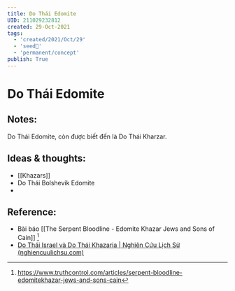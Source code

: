```yaml
---
title: Do Thái Edomite
UID: 211029232812
created: 29-Oct-2021
tags:
  - 'created/2021/Oct/29'
  - 'seed🥜'
  - 'permanent/concept'
publish: True
---
```

# Do Thái Edomite

## Notes:
Do Thái Edomite, còn được biết đến là Do Thái Kharzar.

## Ideas & thoughts:
- [[Khazars]]
- Do Thái Bolshevik Edomite
- 
## Reference:
- Bài báo [[The Serpent Bloodline - Edomite Khazar Jews and Sons of Cain]] [^1]
- [Do Thái Israel và Do Thái Khazaria | Nghiên Cứu Lịch Sử (nghiencuulichsu.com)](https://nghiencuulichsu.com/2013/11/01/do-thai-israel-va-do-thai-khazaria/)

[^1]: https://www.truthcontrol.com/articles/serpent-bloodline-edomitekhazar-jews-and-sons-cain


